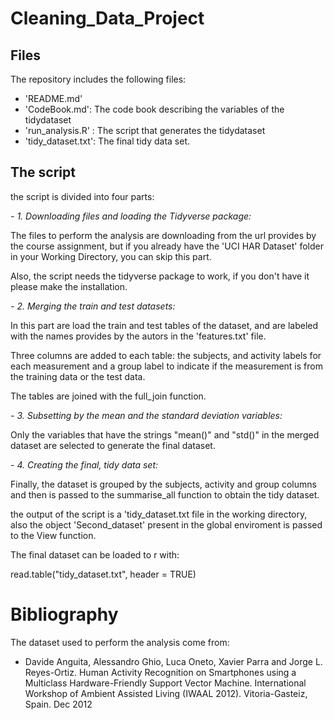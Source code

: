 # Cleaning_Data_Project

## Files 

The repository includes the following files:
- 'README.md'
- 'CodeBook.md': The code book describing the variables of the tidydataset
- 'run_analysis.R' : The script that generates the tidydataset
- 'tidy_dataset.txt': The final tidy data set.  

## The script

the script is divided into four parts: 

*- 1. Downloading files and loading the Tidyverse package:*
  
  The files to perform the analysis are downloading from the url provides 
  by the course assignment, but if you already have the 'UCI HAR Dataset' 
  folder in your Working Directory, you can skip this part. 
  
  Also, the script needs the tidyverse package to work, if you don't have it
  please make the installation. 
  
*- 2. Merging the train and test datasets:*

  In this part are load the train and test tables of the dataset, and are 
  labeled with the names provides by the autors in the 'features.txt' file.
  
  Three columns are added to each table: the subjects, and activity labels for 
  each measurement and a group label to indicate if the measurement is from the 
  training data or the test data. 
  
  The tables are joined with the full_join function. 
  
*- 3. Subsetting by the mean and the standard deviation variables:*

  Only the variables that have the strings "mean()" and "std()" in the 
  merged dataset are selected to generate the final dataset. 
  
*- 4. Creating the final, tidy data set:*
  
  Finally, the dataset is grouped by the subjects, activity and group columns
  and then is passed to the summarise_all function to obtain the tidy dataset.
   
  the output of the script is a 'tidy_dataset.txt file in the working directory, 
  also the object 'Second_dataset' present in the global enviroment is passed to
  the View function. 
  
  The final dataset can be loaded to r with: 
  
  read.table("tidy_dataset.txt", header = TRUE)  
  
# Bibliography 
  The dataset used to perform the analysis come from:
  - Davide Anguita, Alessandro Ghio, Luca Oneto, Xavier Parra and Jorge L. Reyes-Ortiz. Human Activity Recognition on Smartphones using a       Multiclass Hardware-Friendly Support Vector Machine. International Workshop of Ambient Assisted Living (IWAAL 2012). Vitoria-Gasteiz, Spain.   Dec 2012
  

